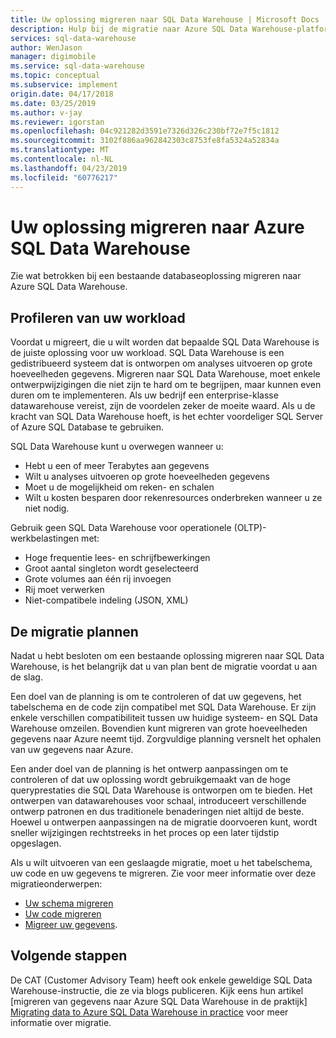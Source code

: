 ```yaml
---
title: Uw oplossing migreren naar SQL Data Warehouse | Microsoft Docs
description: Hulp bij de migratie naar Azure SQL Data Warehouse-platform om uw oplossing.
services: sql-data-warehouse
author: WenJason
manager: digimobile
ms.service: sql-data-warehouse
ms.topic: conceptual
ms.subservice: implement
origin.date: 04/17/2018
ms.date: 03/25/2019
ms.author: v-jay
ms.reviewer: igorstan
ms.openlocfilehash: 04c921282d3591e7326d326c230bf72e7f5c1812
ms.sourcegitcommit: 3102f886aa962842303c8753fe8fa5324a52834a
ms.translationtype: MT
ms.contentlocale: nl-NL
ms.lasthandoff: 04/23/2019
ms.locfileid: "60776217"
---
```

# <a name="migrate-your-solution-to-azure-sql-data-warehouse"></a>Uw oplossing migreren naar Azure SQL Data Warehouse
Zie wat betrokken bij een bestaande databaseoplossing migreren naar Azure SQL Data Warehouse. 

## <a name="profile-your-workload"></a>Profileren van uw workload
Voordat u migreert, die u wilt worden dat bepaalde SQL Data Warehouse is de juiste oplossing voor uw workload. SQL Data Warehouse is een gedistribueerd systeem dat is ontworpen om analyses uitvoeren op grote hoeveelheden gegevens.  Migreren naar SQL Data Warehouse, moet enkele ontwerpwijzigingen die niet zijn te hard om te begrijpen, maar kunnen even duren om te implementeren. Als uw bedrijf een enterprise-klasse datawarehouse vereist, zijn de voordelen zeker de moeite waard. Als u de kracht van SQL Data Warehouse hoeft, is het echter voordeliger SQL Server of Azure SQL Database te gebruiken.

SQL Data Warehouse kunt u overwegen wanneer u:
- Hebt u een of meer Terabytes aan gegevens
- Wilt u analyses uitvoeren op grote hoeveelheden gegevens
- Moet u de mogelijkheid om reken- en schalen 
- Wilt u kosten besparen door rekenresources onderbreken wanneer u ze niet nodig.

Gebruik geen SQL Data Warehouse voor operationele (OLTP)-werkbelastingen met:
- Hoge frequentie lees- en schrijfbewerkingen
- Groot aantal singleton wordt geselecteerd
- Grote volumes aan één rij invoegen
- Rij moet verwerken
- Niet-compatibele indeling (JSON, XML)

## <a name="plan-the-migration"></a>De migratie plannen

Nadat u hebt besloten om een bestaande oplossing migreren naar SQL Data Warehouse, is het belangrijk dat u van plan bent de migratie voordat u aan de slag. 

Een doel van de planning is om te controleren of dat uw gegevens, het tabelschema en de code zijn compatibel met SQL Data Warehouse. Er zijn enkele verschillen compatibiliteit tussen uw huidige systeem- en SQL Data Warehouse omzeilen. Bovendien kunt migreren van grote hoeveelheden gegevens naar Azure neemt tijd. Zorgvuldige planning versnelt het ophalen van uw gegevens naar Azure. 

Een ander doel van de planning is het ontwerp aanpassingen om te controleren of dat uw oplossing wordt gebruikgemaakt van de hoge queryprestaties die SQL Data Warehouse is ontworpen om te bieden. Het ontwerpen van datawarehouses voor schaal, introduceert verschillende ontwerp patronen en dus traditionele benaderingen niet altijd de beste. Hoewel u ontwerpen aanpassingen na de migratie doorvoeren kunt, wordt sneller wijzigingen rechtstreeks in het proces op een later tijdstip opgeslagen.

Als u wilt uitvoeren van een geslaagde migratie, moet u het tabelschema, uw code en uw gegevens te migreren. Zie voor meer informatie over deze migratieonderwerpen:

-  [Uw schema migreren](sql-data-warehouse-migrate-schema.md)
-  [Uw code migreren](sql-data-warehouse-migrate-code.md)
-  [Migreer uw gegevens](sql-data-warehouse-migrate-data.md). 

## <a name="next-steps"></a>Volgende stappen
De CAT (Customer Advisory Team) heeft ook enkele geweldige SQL Data Warehouse-instructie, die ze via blogs publiceren.  Kijk eens hun artikel [migreren van gegevens naar Azure SQL Data Warehouse in de praktijk] [ Migrating data to Azure SQL Data Warehouse in practice] voor meer informatie over migratie.

<!--Image references-->

<!--Article references-->

<!--MSDN references-->

<!--Other Web references-->
[Migrating data to Azure SQL Data Warehouse in practice]: https://blogs.msdn.microsoft.com/sqlcat/20../../migrating-data-to-azure-sql-data-warehouse-in-practice/

<!--Update_Description: update meta properties, wording update-->
